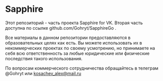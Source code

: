 # Sapphire
Этот репозиторий - часть проекта Sapphire for VK. Вторая часть доступна по ссылке github.com/Gohryt/SapphireGo .

Все материалы в данном репозитории предоставляются в образовательных целях как есть. Вы можете использовать их в некоммерческих проектах по своему усмотрению, но принимаете на себя всю ответственность за любые юридические или физические последствия такого использования.

По вопросам коммерческого сотрудничества обращайтесь в телеграм @Gohryt или kosachev_alex@mail.ru